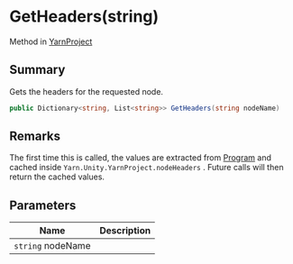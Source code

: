 # GetHeaders(string)

Method in [YarnProject](./)

## Summary

Gets the headers for the requested node.

```csharp
public Dictionary<string, List<string>> GetHeaders(string nodeName)
```

## Remarks

The first time this is called, the values are extracted from [Program](yarn.unity.yarnproject.program.md) and cached inside `Yarn.Unity.YarnProject.nodeHeaders` . Future calls will then return the cached values.

## Parameters

| Name              | Description |
| ----------------- | ----------- |
| `string` nodeName |             |
